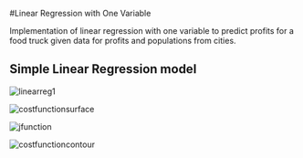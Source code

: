 #Linear Regression with One Variable

Implementation of linear regression with one variable to predict profits for a food truck given data for profits and populations from cities.

## Simple Linear Regression model

![linearreg1](https://user-images.githubusercontent.com/29837880/31135771-0312f098-a834-11e7-9755-71598eaffe5b.png)

![costfunctionsurface](https://user-images.githubusercontent.com/29837880/31135852-5002ff1a-a834-11e7-8088-9dead7a08eab.png)

![jfunction](https://user-images.githubusercontent.com/29837880/31135854-5007c0ea-a834-11e7-9256-0c8d32839f96.png)

![costfunctioncontour](https://user-images.githubusercontent.com/29837880/31135853-50074728-a834-11e7-9fad-4c77dbee15ba.png)
